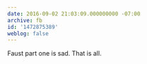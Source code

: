 ```yaml
---
date: 2016-09-02 21:03:09.000000000 -07:00
archive: fb
id: '1472875389'
weblog: false
---
```


Faust part one is sad. That is all.

